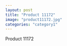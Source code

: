 ```yaml
---
layout: post
title: "Product 11172"
image: "product11172.jpg"
categories: "category1"
---
```

Product 11172
